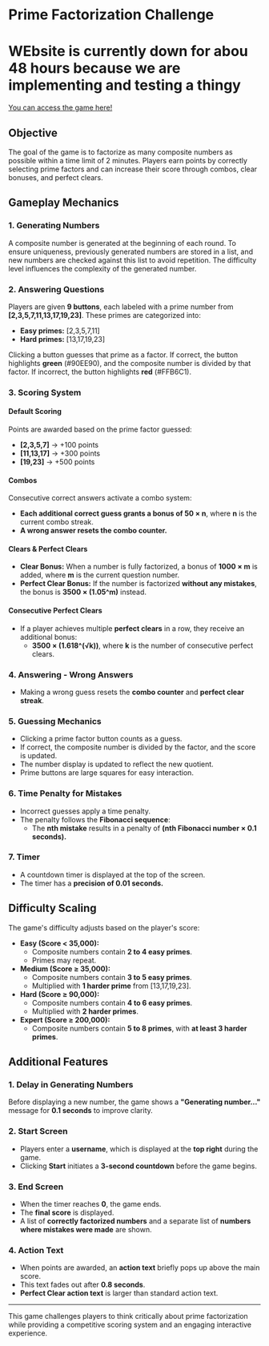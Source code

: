# Prime Factorization Challenge
# WEbsite is currently down for abou 48 hours because we are implementing and testing a thingy
[You can access the game here!](https://seojizzz.github.io/runfactor.github.io/)

## Objective
The goal of the game is to factorize as many composite numbers as possible within a time limit of 2 minutes. Players earn points by correctly selecting prime factors and can increase their score through combos, clear bonuses, and perfect clears.

## Gameplay Mechanics

### 1. Generating Numbers
A composite number is generated at the beginning of each round. To ensure uniqueness, previously generated numbers are stored in a list, and new numbers are checked against this list to avoid repetition. The difficulty level influences the complexity of the generated number.

### 2. Answering Questions
Players are given **9 buttons**, each labeled with a prime number from **[2,3,5,7,11,13,17,19,23]**. These primes are categorized into:
- **Easy primes:** [2,3,5,7,11]
- **Hard primes:** [13,17,19,23]

Clicking a button guesses that prime as a factor. If correct, the button highlights **green** (#90EE90), and the composite number is divided by that factor. If incorrect, the button highlights **red** (#FFB6C1).

### 3. Scoring System
#### Default Scoring
Points are awarded based on the prime factor guessed:
- **[2,3,5,7]** → +100 points
- **[11,13,17]** → +300 points
- **[19,23]** → +500 points

#### Combos
Consecutive correct answers activate a combo system:
- **Each additional correct guess grants a bonus of 50 × n**, where **n** is the current combo streak.
- **A wrong answer resets the combo counter.**

#### Clears & Perfect Clears
- **Clear Bonus:** When a number is fully factorized, a bonus of **1000 × m** is added, where **m** is the current question number.
- **Perfect Clear Bonus:** If the number is factorized **without any mistakes**, the bonus is **3500 × (1.05^m)** instead.

#### Consecutive Perfect Clears
- If a player achieves multiple **perfect clears** in a row, they receive an additional bonus:
  - **3500 × (1.618^(√k))**, where **k** is the number of consecutive perfect clears.

### 4. Answering - Wrong Answers
- Making a wrong guess resets the **combo counter** and **perfect clear streak**.

### 5. Guessing Mechanics
- Clicking a prime factor button counts as a guess.
- If correct, the composite number is divided by the factor, and the score is updated.
- The number display is updated to reflect the new quotient.
- Prime buttons are large squares for easy interaction.

### 6. Time Penalty for Mistakes
- Incorrect guesses apply a time penalty.
- The penalty follows the **Fibonacci sequence**:
  - The **nth mistake** results in a penalty of **(nth Fibonacci number × 0.1 seconds).**

### 7. Timer
- A countdown timer is displayed at the top of the screen.
- The timer has a **precision of 0.01 seconds.**

## Difficulty Scaling
The game's difficulty adjusts based on the player's score:
- **Easy (Score < 35,000):**
  - Composite numbers contain **2 to 4 easy primes**.
  - Primes may repeat.
- **Medium (Score ≥ 35,000):**
  - Composite numbers contain **3 to 5 easy primes**.
  - Multiplied with **1 harder prime** from [13,17,19,23].
- **Hard (Score ≥ 90,000):**
  - Composite numbers contain **4 to 6 easy primes**.
  - Multiplied with **2 harder primes**.
- **Expert (Score ≥ 200,000):**
  - Composite numbers contain **5 to 8 primes**, with **at least 3 harder primes**.

## Additional Features
### 1. Delay in Generating Numbers
Before displaying a new number, the game shows a **"Generating number..."** message for **0.1 seconds** to improve clarity.

### 2. Start Screen
- Players enter a **username**, which is displayed at the **top right** during the game.
- Clicking **Start** initiates a **3-second countdown** before the game begins.

### 3. End Screen
- When the timer reaches **0**, the game ends.
- The **final score** is displayed.
- A list of **correctly factorized numbers** and a separate list of **numbers where mistakes were made** are shown.

### 4. Action Text
- When points are awarded, an **action text** briefly pops up above the main score.
- This text fades out after **0.8 seconds**.
- **Perfect Clear action text** is larger than standard action text.

---
This game challenges players to think critically about prime factorization while providing a competitive scoring system and an engaging interactive experience.

